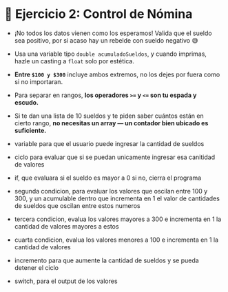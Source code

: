 
# 🧠 **Ejercicio 2: Control de Nómina**

- ¡No todos los datos vienen como los esperamos! Valida que el sueldo sea positivo, por si acaso hay un rebelde con sueldo negativo 😅
- Usa una variable tipo `double acumuladoSueldos`, y cuando imprimas, hazle un casting a `float` solo por estética.
- **Entre `$100 y $300`** incluye ambos extremos, no los dejes por fuera como si no importaran.
- Para separar en rangos, **los operadores `>=` y `<=` son tu espada y escudo.**
- Si te dan una lista de 10 sueldos y te piden saber cuántos están en cierto rango, **no necesitas un array — un contador bien ubicado es suficiente.**

- variable para que el usuario puede ingresar la cantidad de sueldos 
- ciclo para evaluar que si se puedan unicamente ingresar esa canitidad de valores
- if, que evaluara si el sueldo es mayor a 0 si no, cierra el programa
- segunda condicion, para evaluar los valores que oscilan entre 100 y 300, y un acumulable dentro que incrementa en 1 el valor de cantidades de sueldos que oscilan entre estos numeros
- tercera condicion, evalua los valores mayores a 300 e incrementa en 1 la cantidad de valores mayores a estos
- cuarta condicion, evalua los valores menores a 100 e incrementa en 1 la cantidad de valores
- incremento para que aumente la cantidad de sueldos y se pueda detener el ciclo
- switch, para el output de los  valores